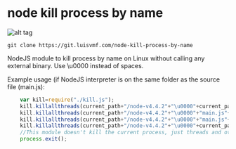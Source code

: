 # node kill process by name
![alt tag](https://img.shields.io/badge/build-pass-green.svg)

	git clone https://git.luisvmf.com/node-kill-process-by-name

NodeJS module to kill process by name on Linux without calling any external binary. Use \u0000 instead of spaces.

Example usage (if NodeJS interpreter is on the same folder as the source file (main.js):
```javascript
	var kill=require("./kill.js");
	kill.killallthreads(current_path+"/node-v4.4.2"+"\u0000"+current_path+"/main.js"+"\u0000","SIGTERM");
	kill.killallthreads(current_path+"/node-v4.4.2"+"\u0000"+"main.js"+"\u0000","SIGTERM");
	kill.killallthreads(current_path+"/node-v4.4.2"+"\u0000"+"main.js"+"\u0000","SIGKILL");
	kill.killallthreads(current_path+"/node-v4.4.2"+"\u0000"+current_path+"/main.js"+"\u0000","SIGKILL");
	//This module doesn't kill the current process, just threads and other processes.
	process.exit();
```
